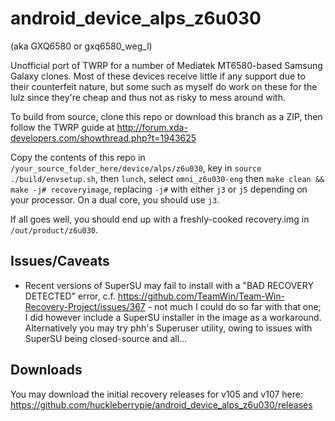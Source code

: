 # android_device_alps_z6u030
(aka GXQ6580 or gxq6580_weg_l)

Unofficial port of TWRP for a number of Mediatek MT6580-based Samsung Galaxy clones. Most of these devices receive little if any support due to their counterfeit nature, but some such as myself do work on these for the lulz since they're cheap and thus not as risky to mess around with.

To build from source, clone this repo or download this branch as a ZIP, then follow the TWRP guide at http://forum.xda-developers.com/showthread.php?t=1943625

Copy the contents of this repo in `/your_source_folder_here/device/alps/z6u030`, key in `source ./build/envsetup.sh`, then `lunch`, select `omni_z6u030-eng` then `make clean && make -j# recoveryimage`, replacing `-j#` with either `j3` or `j5` depending on your processor. On a dual core, you should use `j3`.

If all goes well, you should end up with a freshly-cooked recovery.img in `/out/product/z6u030`.

## Issues/Caveats
* Recent versions of SuperSU may fail to install with a "BAD RECOVERY DETECTED" error, c.f. https://github.com/TeamWin/Team-Win-Recovery-Project/issues/367 - not much I could do so far with that one; I did however include a SuperSU installer in the image as a workaround. Alternatively you may try phh's Superuser utility, owing to issues with SuperSU being closed-source and all...

## Downloads
You may download the initial recovery releases for v105 and v107 here: https://github.com/huckleberrypie/android_device_alps_z6u030/releases
